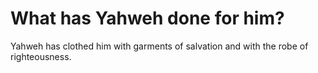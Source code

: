 # What has Yahweh done for him?

Yahweh has clothed him with garments of salvation and with the robe of righteousness.
